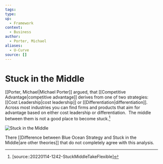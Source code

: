 ```yaml
---
tags:
type:
up:
  - Framework
context:
  - Business
author:
  - Porter, Michael
aliases:
  - U-Curve
source: []
---
```


# Stuck in the Middle

[[Porter, Michael|Michael Porter]] argued, that [[Competitive Advantage|competitive advantage]] derives from one of two strategies: [[Cost Leadership|cost leadership]] or [[Differentiation|differentiation]]. Across most industries you can find firms and products that aim for advantage based on either cost leadership or differentiation.  The middle between them is not a good place to become stuck.[^1]

![Stuck in the Middle](https://www.deutsche-apotheker-zeitung.de/_Resources/Persistent/6/f/0/4/6f048211a16c54a8d0db990869a9d1463df7fce8/A072018_Grafik_Portersche_U_1509790-700x422.png)

There [[Difference between Blue Ocean Strategy and Stuck in the Middle|are other theories]] that do not completely agree with this analysis.

[^1]: [source::20220114-1242-StuckMiddleTakeFlexible]
